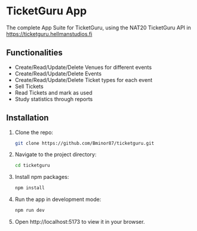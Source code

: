 # TicketGuru App

The complete App Suite for TicketGuru, using the NAT20 TicketGuru API in https://ticketguru.hellmanstudios.fi

## Functionalities

- Create/Read/Update/Delete Venues for different events
- Create/Read/Update/Delete Events
- Create/Read/Update/Delete Ticket types for each event
- Sell Tickets
- Read Tickets and mark as used
- Study statistics through reports

## Installation

1. Clone the repo:
   ```bash
   git clone https://github.com/Bminor87/ticketguru.git
   ```
2. Navigate to the project directory:
   ```bash
   cd ticketguru
   ```
3. Install npm packages:
   ```bash
   npm install
   ```
4. Run the app in development mode:
   ```bash
   npm run dev
   ```
5. Open http://localhost:5173 to view it in your browser.
